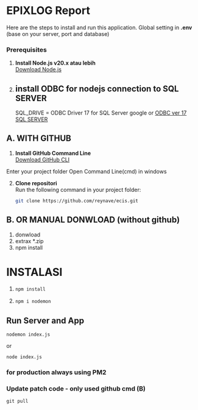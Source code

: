 # EPIXLOG Report

Here are the steps to install and run this application.
Global setting  in  **.env** (base on your server, port and database)

### Prerequisites

1. **Install Node.js v20.x atau lebih**  
   [Download Node.js](https://nodejs.org/en)
2. ## install ODBC for nodejs connection to SQL SERVER
   SQL_DRIVE = ODBC Driver 17 for SQL Server
   google or [ODBC ver 17 SQL SERVER ](https://learn.microsoft.com/en-us/sql/connect/odbc/download-odbc-driver-for-sql-server?view=sql-server-ver16)


## A. WITH GITHUB
1. **Install GitHub Command Line**  
   [Download GitHub CLI](https://cli.github.com/)

Enter your project folder 
Open Command Line(cmd) in windows

2. **Clone repositori**  
   Run the following command in your project folder:
   ```bash
   git clone https://github.com/reynave/ecis.git

## B. OR MANUAL DONWLOAD (without github)
1. donwload 
2. extrax *.zip
3. npm install


# INSTALASI 

1. ```bash 
   npm install

2. ```bash 
   npm i nodemon

## Run Server and App

```
nodemon index.js
```
or 
```
node index.js
```

### for production always using **PM2**


### Update patch code - only used github cmd (B)
```
git pull
```


